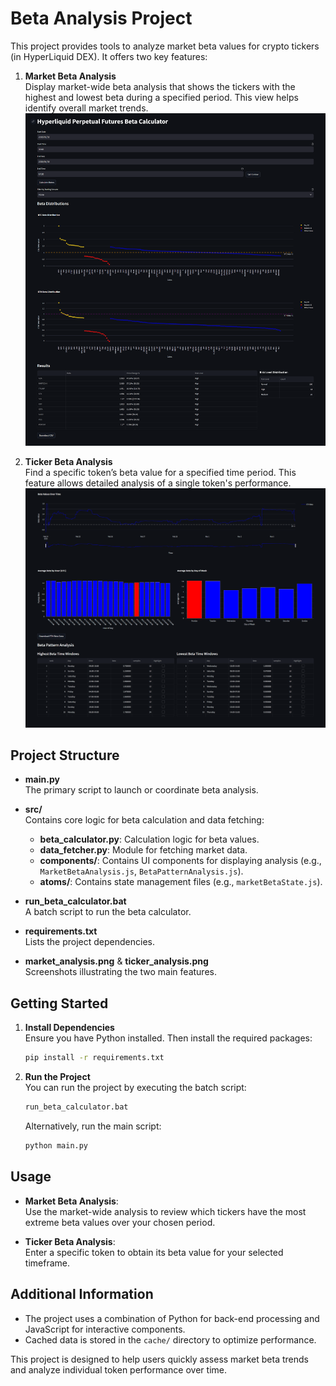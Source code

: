 # Beta Analysis Project

This project provides tools to analyze market beta values for crypto tickers (in HyperLiquid DEX). It offers two key features:

1. **Market Beta Analysis**  
   Display market-wide beta analysis that shows the tickers with the highest and lowest beta during a specified period. This view helps identify overall market trends.  
   ![Market Analysis](market_analysis.png)

2. **Ticker Beta Analysis**  
   Find a specific token’s beta value for a specified time period. This feature allows detailed analysis of a single token's performance.  
   ![Ticker Analysis](ticker_analysis.png)

## Project Structure

- **main.py**  
  The primary script to launch or coordinate beta analysis.

- **src/**  
  Contains core logic for beta calculation and data fetching:
  - **beta_calculator.py**: Calculation logic for beta values.
  - **data_fetcher.py**: Module for fetching market data.
  - **components/**: Contains UI components for displaying analysis (e.g., `MarketBetaAnalysis.js`, `BetaPatternAnalysis.js`).
  - **atoms/**: Contains state management files (e.g., `marketBetaState.js`).

- **run_beta_calculator.bat**  
  A batch script to run the beta calculator.

- **requirements.txt**  
  Lists the project dependencies.

- **market_analysis.png** & **ticker_analysis.png**  
  Screenshots illustrating the two main features.

## Getting Started

1. **Install Dependencies**  
   Ensure you have Python installed. Then install the required packages:
   ```bash
   pip install -r requirements.txt
   ```

2. **Run the Project**  
   You can run the project by executing the batch script:
   ```bash
   run_beta_calculator.bat
   ```
   Alternatively, run the main script:
   ```bash
   python main.py
   ```

## Usage

- **Market Beta Analysis**:  
  Use the market-wide analysis to review which tickers have the most extreme beta values over your chosen period.

- **Ticker Beta Analysis**:  
  Enter a specific token to obtain its beta value for your selected timeframe.

## Additional Information

- The project uses a combination of Python for back-end processing and JavaScript for interactive components.
- Cached data is stored in the `cache/` directory to optimize performance.

This project is designed to help users quickly assess market beta trends and analyze individual token performance over time.

